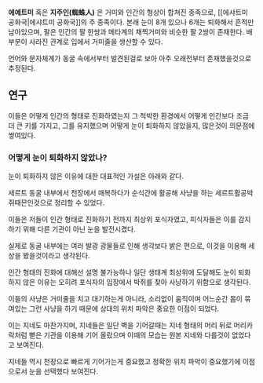 **에예트미** 혹은 **지주인(蜘蛛人)** 은 거미와 인간의 형상이 합쳐진 종족으로, [[에샤트미 공화국|에샤트미 공화국]]의 주 종족이다. 본래 눈이 8개 있으나 6개는 퇴화해서 흔적만 남아있으며, 팔은 인간의 팔 한쌍과 메타계의 채찍거미와 비슷한 팔 2쌍이 존재한다. 
배부분이 사라진 관계로 입에서 거미줄을 생산할 수 있다. 

언어와 문자체계가 동굴 속에서부터 발견된걸로 보아 아주 오래전부터 존재했을것으로 추정된다.

## 연구
이들은 어떻게 인간의 형태로 진화하였는지
그 척박한 환경에서 어떻게 인간보다 조금 더 큰 키를 가지고, 그를 유지했으며 어떻게 눈이 퇴화하지 않았을지, 많은것이 의문점에 쌓여있다.

### 어떻게 눈이 퇴화하지 않았나?

눈이 퇴화하지 않은 이유에 대한 대표적인 가설은 아래와 같다.

세르트 동굴 내부에서 천장에서 매복하다가 순식간에 활공해 사냥을 하는 세르트활공박쥐때믄인것으로 정리할 수 있었다.

이들은 저들이 인간 형태로 진화하기 전까지 최상위 포식자였고, 피식자들은 이를 감지하기 위해 다른 기관이 아닌 눈을 발전시켰다.

실제로 동굴 내부에는 여러 발광 광물들로 인해 생각보다 밝은 편으로, 이것을 이용해 세상을 봤을것이라고 생각된다.

인간 형태의 진화에 대해선 설명 불가능하나 일단 생태계 최상위에 도달해도 눈이 퇴화하지 않은 이유는 오히려 포식자의 입장에서 박쥐를 찾아 사냥하기 위함으로 생각된다.

이들의 사냥은 거미줄을 치고 대기하는게 아니라, 소리없이 움직이며 어느순간 몸이 묶여있는 그런 사냥을 하기 때문에 상대의 위치 파악은 중요한 이점이 되었다.

이는 지네도 마찬가지며, 지네들은 일단 벽을 기어갈때는 지네 형태의 머리 뒤로 머리카락처럼 뻗은 기관을 이용해 기어 올랐으며 이때의 모습는 원본 지네와 다를것이 없었다고 보여진다.

지네들 역시 천장으로 빠르게 기어가는게 중요했고 정확한 위치 파악이 중요했기에 이점으로서 눈을 선택했다 보여진다.